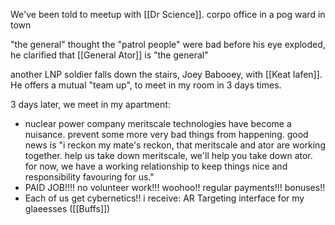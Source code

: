 
We've been told to meetup with [[Dr Science]]. corpo office in a pog ward in town


"the general" thought the "patrol people" were bad 
before his eye exploded, he clarified that [[General Ator]] is "the general"

another LNP soldier falls down the stairs, Joey Babooey, with [[Keat Iafen]]. He offers a mutual "team up", to meet in my room in 3 days times.

3 days later, we meet in my apartment:
 - nuclear power company meritscale technologies have become a nuisance. prevent some more very bad things from happening. good news is "i reckon my mate's reckon, that meritscale and ator are working together. help us take down meritscale, we'll help you take down ator. for now, we have a working relationship to keep things nice and responsibility favouring for us." 
 - PAID JOB!!!! no volunteer work!!! woohoo!! regular payments!!! bonuses!! 
 - Each of us get cybernetics!! i receive: AR Targeting interface for my glaeesses ([[Buffs]])